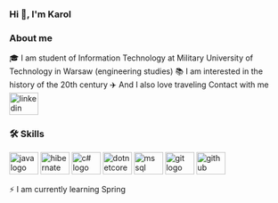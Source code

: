 ### Hi 👋, I'm Karol
### About me

🎓 I am student of Information Technology at Military University of Technology in Warsaw (engineering studies)
📚 I am interested in the history of the 20th century
✈️ And I also love traveling
Contact with me <img src="https://cdn.worldvectorlogo.com/logos/linkedin-icon-2.svg" height="40" width="52" alt="linkedin logo"  />

### 🛠️ Skills

<img src="https://cdn.worldvectorlogo.com/logos/java.svg" height="40" width="52" alt="java logo"  />
<img src="https://cdn.worldvectorlogo.com/logos/hibernate.svg" height="40" width="52" alt="hibernate logo"  />
<img src="https://cdn.worldvectorlogo.com/logos/c--4.svg" height="40" width="52" alt="c# logo" />
<img src="https://cdn.jsdelivr.net/gh/devicons/devicon/icons/dotnetcore/dotnetcore-original.svg" height="40" width="52" alt="dotnetcore logo"  />
<img src="https://cdn.worldvectorlogo.com/logos/microsoft-sql-server-1.svg" height="40" width="52" alt="ms sql server logo"  />
<img src="https://cdn.jsdelivr.net/gh/devicons/devicon/icons/git/git-original.svg" height="40" width="52" alt="git logo"  />
<img src="./asset/github.svg" height="40" width="52" alt="github logo"  />

⚡ I am currently learning Spring







<!--
**karolchoron/karolchoron** is a ✨ _special_ ✨ repository because its `README.md` (this file) appears on your GitHub profile.

Here are some ideas to get you started:

- 🔭 I’m currently working on ...
- 🌱 I’m currently learning ...
- 👯 I’m looking to collaborate on ...
- 🤔 I’m looking for help with ...
- 💬 Ask me about ...
- 📫 How to reach me: ...
- 😄 Pronouns: ...
- ⚡ Fun fact: ...
-->
